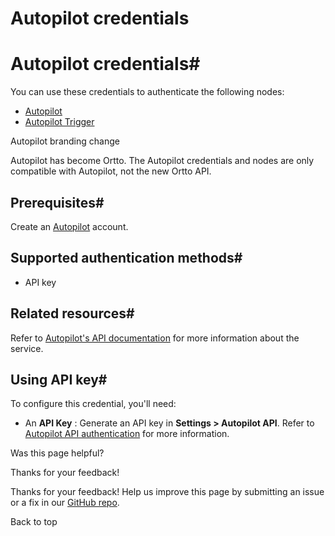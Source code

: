 # Autopilot credentials

[ ](https://github.com/n8n-io/n8n-docs/edit/main/docs/integrations/builtin/credentials/autopilot.md "Edit this page")

# Autopilot credentials#

You can use these credentials to authenticate the following nodes:

  * [Autopilot](../../app-nodes/n8n-nodes-base.autopilot/)
  * [Autopilot Trigger](../../trigger-nodes/n8n-nodes-base.autopilottrigger/)



Autopilot branding change

Autopilot has become Ortto. The Autopilot credentials and nodes are only compatible with Autopilot, not the new Ortto API.

## Prerequisites#

Create an [Autopilot](https://app.autopilothq.com) account.

## Supported authentication methods#

  * API key



## Related resources#

Refer to [Autopilot's API documentation](https://autopilot.docs.apiary.io/#) for more information about the service.

## Using API key#

To configure this credential, you'll need:

  * An **API Key** : Generate an API key in **Settings > Autopilot API**. Refer to [Autopilot API authentication](https://autopilot.docs.apiary.io/#reference/authentication) for more information.

Was this page helpful? 

Thanks for your feedback! 

Thanks for your feedback! Help us improve this page by submitting an issue or a fix in our [GitHub repo](https://github.com/n8n-io/n8n-docs). 

Back to top 
